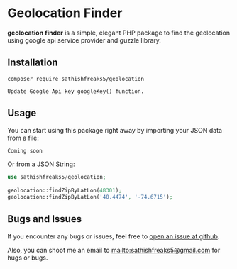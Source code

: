 # Geolocation Finder

**geolocation finder** is a simple, elegant PHP package to find the geolocation using google api service provider and guzzle library.
  
## Installation

```
composer require sathishfreaks5/geolocation
```
```
Update Google Api key googleKey() function.
```

## Usage

You can start using this package right away by importing your JSON data from a file:

```php
Coming soon
```

Or from a JSON String:

```php
use sathishfreaks5/geolocation;
 
geolocation::findZipByLatLon(48301);
geolocation::findZipByLatLon('40.4474', '-74.6715'); 
``` 

  
## Bugs and Issues

If you encounter any bugs or issues, feel free to [open an issue at
github](https://github.com/sathishfreaks5/issues).

Also, you can shoot me an email to
<mailto:sathishfreaks5@gmail.com> for hugs or bugs. 
   
